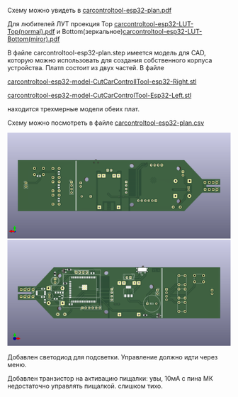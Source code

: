 Схему можно увидеть в [carcontroltool-esp32-plan.pdf](carcontroltool-esp32-plan.pdf)

Для любителей ЛУТ проекция Top [carcontroltool-esp32-LUT-Top(normal).pdf](carcontroltool-esp32-LUT-Top(normal).pdf)
и Bottom(зеркальное)[carcontroltool-esp32-LUT-Bottom(miror).pdf](carcontroltool-esp32-LUT-Bottom(miror).pdf)

В файле carcontroltool-esp32-plan.step имеется модель для CAD, которую можно использовать для создания собственного корпуса устройства.
Платп состоит из двух частей. В файле

[carcontroltool-esp32-model-CutCarControllTool-esp32-Right.stl](../../cad/carcontroltool-esp32/carcontroltool-esp32-model-CutCarControllTool-esp32-Right.stl)


[carcontroltool-esp32-model-CutCarControlTool-Esp32-Left.stl](../../cad/carcontroltool-esp32/carcontroltool-esp32-model-CutCarControlTool-Esp32-Left.stl)

находится трехмерные модели обеих плат.


Схему можно посмотреть в файле [carcontroltool-esp32-plan.csv](carcontroltool-esp32-plan.csv)

![](carcontroltool-esp32-plan-bottom.png)
![](carcontroltool-esp32-plan-top.png)


Добавлен светодиод для подсветки. Управление должно идти через меню.

Добавлен транзистор на активацию пищалки: увы, 10мА с пина МК недостаточно управлять пищалкой. слишком тихо.
